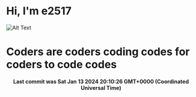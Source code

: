 # Hi, I'm e2517

![Alt Text](https://github.com/E2517/e2517/blob/master/images/background.gif)

# Coders are coders coding codes for coders to code codes

<h4 align="center">Last commit was Sat Jan 13 2024 20:10:26 GMT+0000 (Coordinated Universal Time)</h4>
